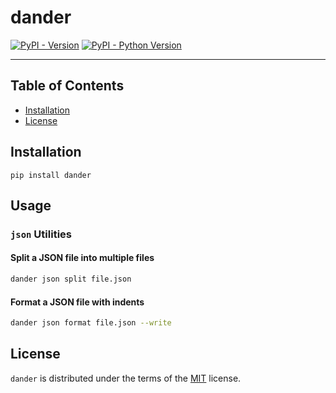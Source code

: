# dander

[![PyPI - Version](https://img.shields.io/pypi/v/dander.svg)](https://pypi.org/project/dander)
[![PyPI - Python Version](https://img.shields.io/pypi/pyversions/dander.svg)](https://pypi.org/project/dander)

-----

## Table of Contents

- [Installation](#installation)
- [License](#license)

## Installation

```console
pip install dander
```

## Usage

### `json` Utilities

#### Split a JSON file into multiple files

```bash
dander json split file.json
```

#### Format a JSON file with indents

```bash
dander json format file.json --write
```

## License

`dander` is distributed under the terms of the [MIT](https://spdx.org/licenses/MIT.html) license.
